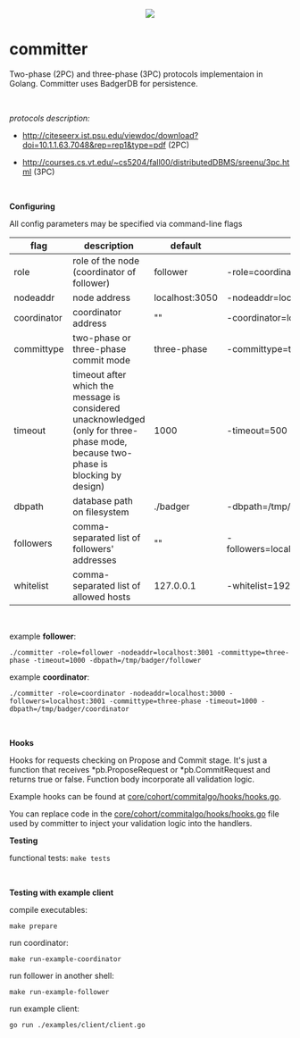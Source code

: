 <p align="center">
<img src="https://github.com/vadiminshakov/committer/blob/master/committer.png">
</p>

# committer

Two-phase (2PC) and three-phase (3PC) protocols implementaion in Golang. Committer uses BadgerDB for persistence.

<br>

_protocols description:_

- http://citeseerx.ist.psu.edu/viewdoc/download?doi=10.1.1.63.7048&rep=rep1&type=pdf (2PC)

- http://courses.cs.vt.edu/~cs5204/fall00/distributedDBMS/sreenu/3pc.html (3PC)

<br>

**Configuring**

All config parameters may be specified via command-line flags

| flag            |   description                                | default                           | example               |  
|-----------------|----------------------------------------------|-----------------------------------|-----------------------|
| role            |  role of the node (coordinator of follower)  | follower                          | -role=coordinator 
| nodeaddr        | node address                                 | localhost:3050                    | -nodeaddr=localhost:3051  
| coordinator     |  coordinator address                         |  ""                               | -coordinator=localhost:3050  
| committype      | two-phase or three-phase commit mode         | three-phase                       | -committype=two-phase  
| timeout         | timeout after which the message is considered unacknowledged (only for three-phase mode, because two-phase is blocking by design)  |  1000 |  -timeout=500
| dbpath          |  database path on filesystem                 |  ./badger                         |  -dbpath=/tmp/badger
| followers       | comma-separated list of followers' addresses | ""                                |  -followers=localhost:3052,localhost:3053,localhost:3053
| whitelist       | comma-separated list of allowed hosts        | 127.0.0.1                         |  -whitelist=192.168.0.105,192.168.0.101


<br>

example **follower**:
```
./committer -role=follower -nodeaddr=localhost:3001 -committype=three-phase -timeout=1000 -dbpath=/tmp/badger/follower
```

example **coordinator**:
```
./committer -role=coordinator -nodeaddr=localhost:3000 -followers=localhost:3001 -committype=three-phase -timeout=1000 -dbpath=/tmp/badger/coordinator
```

<br>

**Hooks**

Hooks for requests checking on Propose and Commit stage. 
It's just a function that receives *pb.ProposeRequest or *pb.CommitRequest and returns true or false.
Function body incorporate all validation logic.

Example hooks can be found at [core/cohort/commitalgo/hooks/hooks.go](https://github.com/vadiminshakov/committer/blob/master/core/cohort/commitalgo/hooks/hooks.go).
 
You can replace code in the [core/cohort/commitalgo/hooks/hooks.go](https://github.com/vadiminshakov/committer/blob/master/core/cohort/commitalgo/hooks/hooks.go) file used by committer to inject your validation logic into the handlers.

**Testing**

functional tests: `make tests`

<br>

**Testing with example client**

compile executables:
```
make prepare
```

run coordinator:
```
make run-example-coordinator
```
run follower in another shell:
```
make run-example-follower
```

run example client:
```
go run ./examples/client/client.go
```